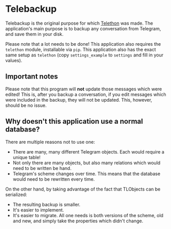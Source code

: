 # Telebackup
Telebackup is the original purpose for which [Telethon](https://github.com/LonamiWebs/Telethon) was made.
The application's main purpose is to backup any conversation from Telegram, and save them in your disk.

Please note that a lot needs to be done! This application also requires the `telethon` module, installable via `pip`.
This application also has the exact same setup as `telethon` (copy `settings_example` to `settings` and fill in your values).

## Important notes
Please note that this program will **not** update those messages which were edited! This is, after you backup a conversation,
if you edit messages which were included in the backup, they will not be updated. This, however, should be no issue.

## Why doesn't this application use a normal database?
There are multiple reasons not to use one:
- There are many, many different Telegram objects. Each would require a unique table!
- Not only there are many objects, but also many relations which would need to be written be hand.
- Telegram's scheme changes over time. This means that the database would need to be rewritten every time.

On the other hand, by taking advantage of the fact that TLObjects can be serialized:
- The resulting backup is smaller.
- It's easier to implement.
- It's easier to migrate. All one needs is both versions of the scheme, old and new,
  and simply take the properties which didn't change.

